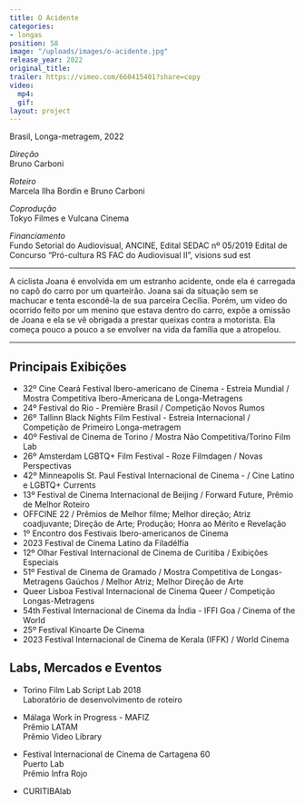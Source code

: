 ```yaml
---
title: O Acidente
categories:
- longas
position: 58
image: "/uploads/images/o-acidente.jpg"
release_year: 2022
original_title: 
trailer: https://vimeo.com/660415401?share=copy
video:
  mp4: 
  gif: 
layout: project
---
```


Brasil, Longa-metragem, 2022

*Direção*\
Bruno Carboni

*Roteiro*\
Marcela Ilha Bordin e Bruno Carboni

*Coprodução*\
Tokyo Filmes e Vulcana Cinema

*Financiamento*\
Fundo Setorial do Audiovisual, ANCINE, Edital SEDAC nº 05/2019 Edital de Concurso “Pró-cultura RS FAC do Audiovisual II”, visions sud est

---

A ciclista Joana é envolvida em um estranho acidente, onde ela é carregada no capô do carro por um quarteirão. Joana sai da situação sem se machucar e tenta escondê-la de sua parceira Cecília. Porém, um vídeo do ocorrido feito por um menino que estava dentro do carro, expõe a omissão de Joana e ela se vê obrigada a prestar queixas contra a motorista. Ela começa pouco a pouco a se envolver na vida da família que a atropelou.

---

## Principais Exibições

* 32º Cine Ceará Festival Ibero-americano de Cinema - Estreia Mundial / Mostra Competitiva Ibero-Americana de Longa-Metragens
* 24º Festival do Rio - Première Brasil / Competição Novos Rumos
* 26º Tallinn Black Nights Film Festival - Estreia Internacional / Competição de Primeiro Longa-metragem
* 40º Festival de Cinema de Torino / Mostra Não Competitiva/Torino Film Lab
* 26º Amsterdam LGBTQ+ Film Festival - Roze Filmdagen / Novas Perspectivas
* 42º Minneapolis St. Paul Festival Internacional de Cinema - / Cine Latino e LGBTQ+ Currents
* 13º Festival de Cinema Internacional de Beijing / Forward Future, Prêmio de Melhor Roteiro
* OFFCINE 22 / Prêmios de Melhor filme; Melhor direção; Atriz coadjuvante; Direção de Arte; Produção; Honra ao Mérito e Revelação
* 1º Encontro dos Festivais Ibero-americanos de Cinema
* 2023 Festival de Cinema Latino da Filadélfia
* 12º Olhar Festival Internacional de Cinema de Curitiba / Exibições Especiais
* 51º Festival de Cinema de Gramado / Mostra Competitiva de Longas-Metragens Gaúchos / Melhor Atriz; Melhor Direção de Arte
* Queer Lisboa Festival Internacional de Cinema Queer / Competição Longas-Metragens
* 54th Festival Internacional de Cinema da Índia - IFFI Goa / Cinema of the World
* 25º Festival Kinoarte De Cinema
* 2023 Festival Internacional de Cinema de Kerala (IFFK) / World Cinema

## Labs, Mercados e Eventos

* Torino Film Lab Script Lab 2018\
  Laboratório de desenvolvimento de roteiro

* Málaga Work in Progress - MAFIZ\
  Prêmio LATAM\
  Prêmio Video Library

* Festival Internacional de Cinema de Cartagena 60\
  Puerto Lab\
  Prêmio Infra Rojo

* CURITIBAlab